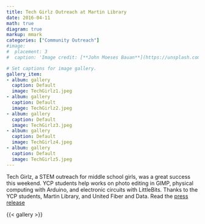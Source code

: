 ```yaml
---
title: Tech Girlz Outreach at Martin Library
date: 2016-04-11
math: true
diagram: true
markup: mmark
categories: ["Community Outreach"]
#image:
#  placement: 3
#  caption: 'Image credit: [**John Moeses Bauan**](https://unsplash.com/photos/OGZtQF8iC0g)'

# Set captions for image gallery.
gallery_item:
- album: gallery
  caption: Default
  image: TechGirlz1.jpeg
- album: gallery
  caption: Default
  image: TechGirlz2.jpeg
- album: gallery
  caption: Default
  image: TechGirlz3.jpeg
- album: gallery
  caption: Default
  image: TechGirlz4.jpeg
- album: gallery
  caption: Default
  image: TechGirlz5.jpeg
---
```


Tech Girlz, a STEM outreach for middle school girls, was a great success this weekend. YCP students help works on photo editing in GIMP, physical computing with Arduino, and electronic circuits with LittleBits. Thanks to the YCP students, Martin Library, and United Fiber and Data. Read the [press release](York-TechGirlz-Workshop-Introduces-Girls-to-Tech-Opportunities-Gigabit-Revolution.pdf)

{{< gallery >}}
